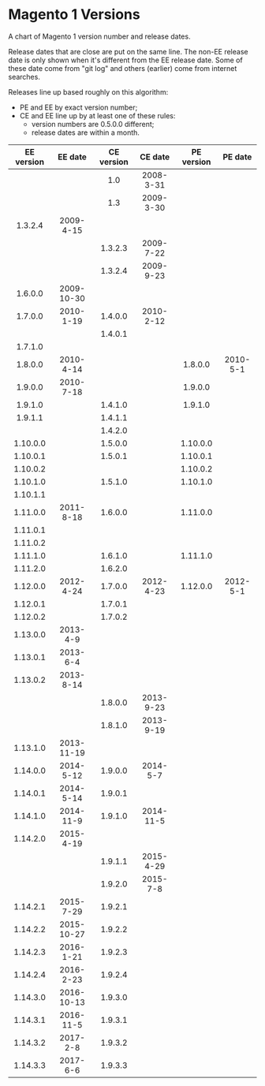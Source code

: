 # Magento 1 Versions
A chart of Magento 1 version number and release dates.

Release dates that are close are put on the same line. The non-EE release date is only shown when it's different from the EE release date. Some of these date come from "git log" and others (earlier) come from internet searches.

Releases line up based roughly on this algorithm:
- PE and EE by exact version number;
- CE and EE line up by at least one of these rules:
  - version numbers are 0.5.0.0 different;
  - release dates are within a month.

EE version | EE date | CE version | CE date | PE version | PE date
:---: | :---: | :---: | :---: | :---: | :---:
&nbsp; |  | 1.0 | 2008-3-31 |  | 
&nbsp; |  | 1.3 | 2009-3-30 |  | 
1.3.2.4 | 2009-4-15 |  |  |  | 
&nbsp; |  | 1.3.2.3 | 2009-7-22 |  | 
&nbsp; |  | 1.3.2.4 | 2009-9-23 |  | 
1.6.0.0 | 2009-10-30 |  |  |  | 
1.7.0.0 | 2010-1-19 | 1.4.0.0 | 2010-2-12 |  | 
&nbsp; |  | 1.4.0.1 |  |  | 
1.7.1.0 |  |  |  |  | 
1.8.0.0 | 2010-4-14 |  |  | 1.8.0.0 | 2010-5-1
1.9.0.0 | 2010-7-18 |  |  | 1.9.0.0 | 
1.9.1.0 |  | 1.4.1.0 |  | 1.9.1.0 | 
1.9.1.1 |  | 1.4.1.1 |  |  | 
&nbsp; |  | 1.4.2.0 |  |  | 
1.10.0.0 |  | 1.5.0.0 |  | 1.10.0.0 | 
1.10.0.1 |  | 1.5.0.1 |  | 1.10.0.1 | 
1.10.0.2 |  |  |  | 1.10.0.2 | 
1.10.1.0 |  | 1.5.1.0 |  | 1.10.1.0 | 
1.10.1.1 |  |  |  |  | 
1.11.0.0 | 2011-8-18 | 1.6.0.0 |  | 1.11.0.0 | 
1.11.0.1 |  |  |  |  | 
1.11.0.2 |  |  |  |  | 
1.11.1.0 |  | 1.6.1.0 |  | 1.11.1.0 | 
1.11.2.0 |  | 1.6.2.0 |  |  | 
1.12.0.0 | 2012-4-24 | 1.7.0.0 | 2012-4-23 | 1.12.0.0 | 2012-5-1
1.12.0.1 |  | 1.7.0.1 |  |  | 
1.12.0.2 |  | 1.7.0.2 |  |  | 
1.13.0.0 | 2013-4-9 |  |  |  | 
1.13.0.1 | 2013-6-4 |  |  |  | 
1.13.0.2 | 2013-8-14 |  |  |  | 
&nbsp; |  | 1.8.0.0 | 2013-9-23 |  | 
&nbsp; |  | 1.8.1.0 | 2013-9-19 |  | 
1.13.1.0 | 2013-11-19 |  |  |  | 
1.14.0.0 | 2014-5-12 | 1.9.0.0 | 2014-5-7 |  | 
1.14.0.1 | 2014-5-14 | 1.9.0.1 |  |  | 
1.14.1.0 | 2014-11-9 | 1.9.1.0 | 2014-11-5 |  | 
1.14.2.0 | 2015-4-19 |  |  |  | 
&nbsp; |  | 1.9.1.1 | 2015-4-29 |  | 
&nbsp; |  | 1.9.2.0 | 2015-7-8 |  | 
1.14.2.1 | 2015-7-29 | 1.9.2.1 |  |  | 
1.14.2.2 | 2015-10-27 | 1.9.2.2 |  |  | 
1.14.2.3 | 2016-1-21 | 1.9.2.3 |  |  | 
1.14.2.4 | 2016-2-23 | 1.9.2.4 |  |  | 
1.14.3.0 | 2016-10-13 | 1.9.3.0 |  |  | 
1.14.3.1 | 2016-11-5 | 1.9.3.1 |  |  | 
1.14.3.2 | 2017-2-8 | 1.9.3.2 |  |  | 
1.14.3.3 | 2017-6-6 | 1.9.3.3 |  |  | 
